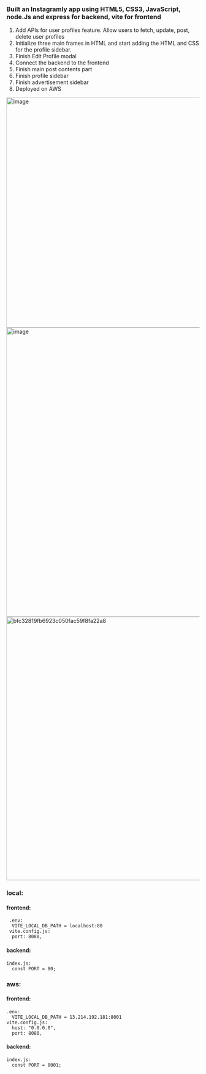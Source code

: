 ### Built an Instagramly app using HTML5, CSS3, JavaScript, node.Js and express for backend, vite for frontend
1. Add APIs for user profiles feature. Allow users to fetch, update, post, delete user profiles
2. Initialize three main frames in HTML and start adding the HTML and CSS for the profile sidebar.
3. Finish Edit Profile modal
4. Connect the backend to the frontend
5. Finish main post contents part
6.  Finish profile sidebar
7.  Finish advertisement sidebar
8.  Deployed on AWS
<img width="1024" height="600" alt="image" src="https://github.com/user-attachments/assets/28ed9c3e-6c9f-431f-a855-a0b821aedd9c" />
<img width="717" height="754" alt="image" src="https://github.com/user-attachments/assets/a5dc0cb7-d8ed-46af-b973-36eb9f14a772" />
<img width="1215" height="687" alt="bfc32819fb6923c050fac59f8fa22a8" src="https://github.com/user-attachments/assets/9bbc8bd1-c10e-4736-a1db-d41a400cdd14" />

### local:
  #### frontend:
     .env:
      VITE_LOCAL_DB_PATH = localhost:80
     vite.config.js:
      port: 8080,
  #### backend:
    index.js:
      const PORT = 80;
### aws:
  #### frontend:
    .env:
      VITE_LOCAL_DB_PATH = 13.214.192.181:8001
    vite.config.js:
      host: "0.0.0.0",
      port: 8080,
  #### backend:
    index.js:
      const PORT = 8001;
